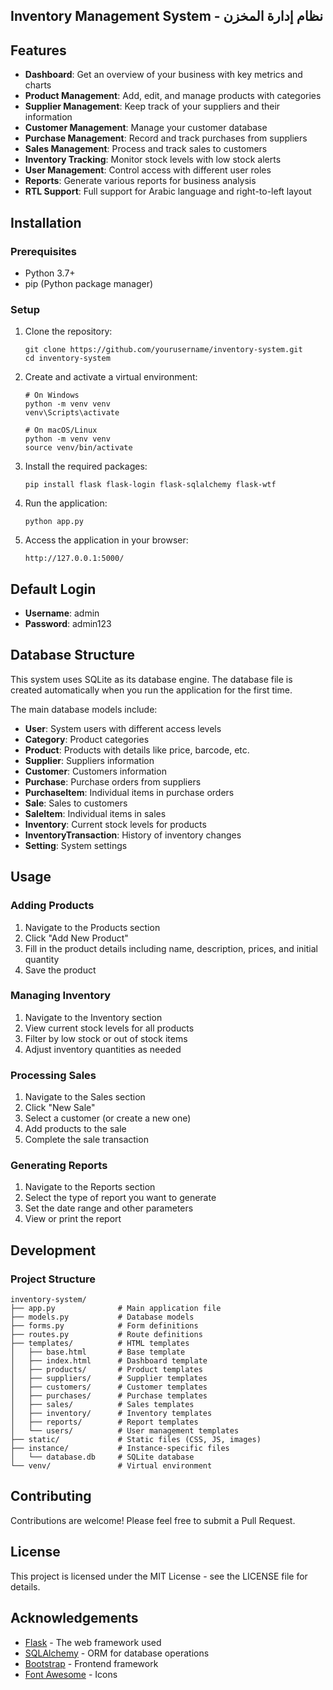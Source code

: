 ## Inventory Management System - نظام إدارة    المخزن


## Features

- **Dashboard**: Get an overview of your business with key metrics and charts
- **Product Management**: Add, edit, and manage products with categories
- **Supplier Management**: Keep track of your suppliers and their information
- **Customer Management**: Manage your customer database
- **Purchase Management**: Record and track purchases from suppliers
- **Sales Management**: Process and track sales to customers
- **Inventory Tracking**: Monitor stock levels with low stock alerts
- **User Management**: Control access with different user roles
- **Reports**: Generate various reports for business analysis
- **RTL Support**: Full support for Arabic language and right-to-left layout

## Installation

### Prerequisites

- Python 3.7+
- pip (Python package manager)

### Setup

1. Clone the repository:
   ```
   git clone https://github.com/yourusername/inventory-system.git
   cd inventory-system
   ```

2. Create and activate a virtual environment:
   ```
   # On Windows
   python -m venv venv
   venv\Scripts\activate

   # On macOS/Linux
   python -m venv venv
   source venv/bin/activate
   ```

3. Install the required packages:
   ```
   pip install flask flask-login flask-sqlalchemy flask-wtf
   ```

4. Run the application:
   ```
   python app.py
   ```

5. Access the application in your browser:
   ```
   http://127.0.0.1:5000/
   ```

## Default Login

- **Username**: admin
- **Password**: admin123

## Database Structure

This system uses SQLite as its database engine. The database file is created automatically when you run the application for the first time.

The main database models include:

- **User**: System users with different access levels
- **Category**: Product categories
- **Product**: Products with details like price, barcode, etc.
- **Supplier**: Suppliers information
- **Customer**: Customers information
- **Purchase**: Purchase orders from suppliers
- **PurchaseItem**: Individual items in purchase orders
- **Sale**: Sales to customers
- **SaleItem**: Individual items in sales
- **Inventory**: Current stock levels for products
- **InventoryTransaction**: History of inventory changes
- **Setting**: System settings

## Usage

### Adding Products

1. Navigate to the Products section
2. Click "Add New Product"
3. Fill in the product details including name, description, prices, and initial quantity
4. Save the product

### Managing Inventory

1. Navigate to the Inventory section
2. View current stock levels for all products
3. Filter by low stock or out of stock items
4. Adjust inventory quantities as needed

### Processing Sales

1. Navigate to the Sales section
2. Click "New Sale"
3. Select a customer (or create a new one)
4. Add products to the sale
5. Complete the sale transaction

### Generating Reports

1. Navigate to the Reports section
2. Select the type of report you want to generate
3. Set the date range and other parameters
4. View or print the report

## Development

### Project Structure

```
inventory-system/
├── app.py              # Main application file
├── models.py           # Database models
├── forms.py            # Form definitions
├── routes.py           # Route definitions
├── templates/          # HTML templates
│   ├── base.html       # Base template
│   ├── index.html      # Dashboard template
│   ├── products/       # Product templates
│   ├── suppliers/      # Supplier templates
│   ├── customers/      # Customer templates
│   ├── purchases/      # Purchase templates
│   ├── sales/          # Sales templates
│   ├── inventory/      # Inventory templates
│   ├── reports/        # Report templates
│   └── users/          # User management templates
├── static/             # Static files (CSS, JS, images)
├── instance/           # Instance-specific files
│   └── database.db     # SQLite database
└── venv/               # Virtual environment
```

## Contributing

Contributions are welcome! Please feel free to submit a Pull Request.

## License

This project is licensed under the MIT License - see the LICENSE file for details.

## Acknowledgements

- [Flask](https://flask.palletsprojects.com/) - The web framework used
- [SQLAlchemy](https://www.sqlalchemy.org/) - ORM for database operations
- [Bootstrap](https://getbootstrap.com/) - Frontend framework
- [Font Awesome](https://fontawesome.com/) - Icons



